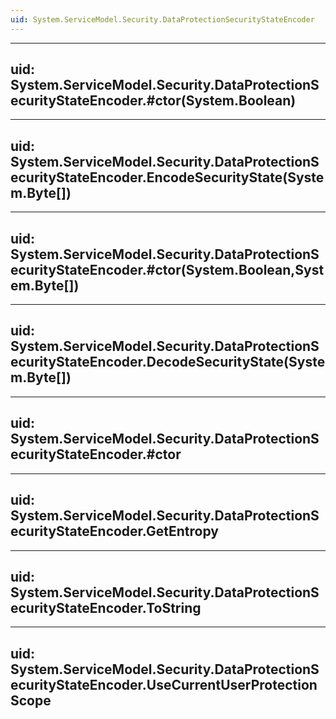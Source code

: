 ```yaml
---
uid: System.ServiceModel.Security.DataProtectionSecurityStateEncoder
---
```


---
uid: System.ServiceModel.Security.DataProtectionSecurityStateEncoder.#ctor(System.Boolean)
---

---
uid: System.ServiceModel.Security.DataProtectionSecurityStateEncoder.EncodeSecurityState(System.Byte[])
---

---
uid: System.ServiceModel.Security.DataProtectionSecurityStateEncoder.#ctor(System.Boolean,System.Byte[])
---

---
uid: System.ServiceModel.Security.DataProtectionSecurityStateEncoder.DecodeSecurityState(System.Byte[])
---

---
uid: System.ServiceModel.Security.DataProtectionSecurityStateEncoder.#ctor
---

---
uid: System.ServiceModel.Security.DataProtectionSecurityStateEncoder.GetEntropy
---

---
uid: System.ServiceModel.Security.DataProtectionSecurityStateEncoder.ToString
---

---
uid: System.ServiceModel.Security.DataProtectionSecurityStateEncoder.UseCurrentUserProtectionScope
---
